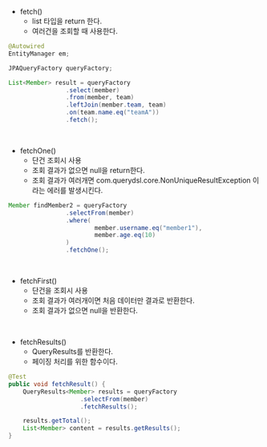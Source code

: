 - fetch()
  - list 타입을 return 한다.
  - 여러건을 조회할 때 사용한다.

```java
@Autowired
EntityManager em;

JPAQueryFactory queryFactory;

List<Member> result = queryFactory
                .select(member)
                .from(member, team)
                .leftJoin(member.team, team)
                .on(team.name.eq("teamA"))
                .fetch();
```

<br>

- fetchOne()
  - 단건 조회시 사용
  - 조회 결과가 없으면 null을 return한다.
  - 조회 결과가 여러개면 com.querydsl.core.NonUniqueResultException 이라는 에러를 발생시킨다.

```java
Member findMember2 = queryFactory
                .selectFrom(member)
                .where(
                        member.username.eq("member1"),
                        member.age.eq(10)
                )
                .fetchOne();
```

<br>

- fetchFirst()
  - 단건을 조회시 사용
  - 조회 결과가 여러개이면 처음 데이터만 결과로 반환한다.
  - 조회 결과가 없으면 null을 반환한다.

<br>

- fetchResults()
  - QueryResults를 반환한다.
  - 페이징 처리를 위한 함수이다.

```java
@Test
public void fetchResult() {
    QueryResults<Member> results = queryFactory
                    .selectFrom(member)
                    .fetchResults();

    results.getTotal();
    List<Member> content = results.getResults();
}
```
